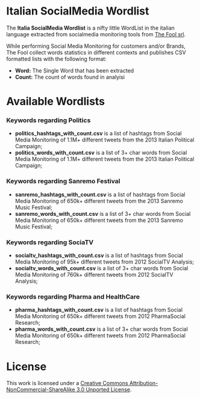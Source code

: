 Italian SocialMedia Wordlist
=================

The **Italia SocialMedia Wordlist** is a nifty little WordList in the italian language extracted from socialmedia monitoring tools from [The Fool srl](http://thefool.it).  
  
While performing Social Media Monitoring for customers and/or Brands, The Fool collect words statistics in different contexts and publishes CSV formatted lists with the following format: 
  
* **Word:** The Single Word that has been extracted
* **Count:** The count of words found in analyisi

Available Wordlists
===========

### Keywords regarding Politics

* **politics_hashtags_with_count.csv** is a list of hashtags from Social Media Monitoring of 1.1M+ different tweets from the 2013 Italian Political Campaign;
* **politics_words_with_count.csv** is a list  of 3+ char words from Social Media Monitoring of 1.1M+ different tweets from the 2013 Italian Political Campaign;

### Keywords regarding Sanremo Festival

* **sanremo_hashtags_with_count.csv** is a list of hashtags from Social Media Monitoring of 650k+ different tweets from the 2013 Sanremo Music Festival;
* **sanremo_words_with_count.csv** is a list of 3+ char words from Social Media Monitoring of 650k+ different tweets from the 2013 Sanremo Music Festival;

### Keywords regarding SociaTV

* **socialtv_hashtags_with_count.csv** is a list of hashtags from Social Media Monitoring of 95k+ different tweets from 2012 SocialTV Analysis;
* **socialtv_words_with_count.csv** is a list of 3+ char words from Social Media Monitoring of 760k+ different tweets from 2012 SocialTV Analysis;

### Keywords regarding Pharma and HealthCare

* **pharma_hashtags_with_count.csv** is a list of hashtags from Social Media Monitoring of 650k+ different tweets from 2012 PharmaSocial Research;
* **pharma_words_with_count.csv** is a list of 3+ char words from Social Media Monitoring of 650k+ different tweets from 2012 PharmaSocial Research;

License
===========

This work is licensed under a [Creative Commons Attribution-NonCommercial-ShareAlike 3.0 Unported License](http://creativecommons.org/licenses/by-nc-sa/3.0/deed.en_US).